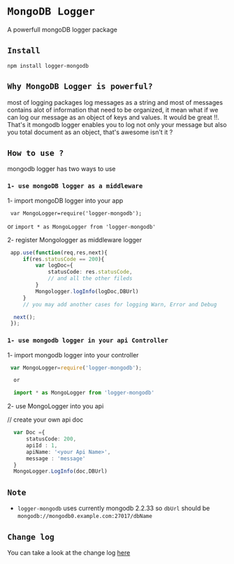 # `MongoDB Logger`

A powerfull mongoDB logger package


## `Install`

```
npm install logger-mongodb
```

## `Why MongoDB Logger is powerful?`
 
 most of logging packages log messages as a string and most of messages contains alot of information that need to be organized,
 it mean what if we can log our message as an object of keys and values.
 It would be great !!.
 That's it mongodb logger enables you to log not only your message but also you total document as an object, that's awesome isn't it ?

 ## `How to use ?`

 mongodb logger has two ways to use

 ### `1- use mongoDB logger as a middleware`

1- import mongoDB logger into your app

``` var MongoLogger=require('logger-mongodb');``` 

 or ``` import * as MongoLogger from 'logger-mongodb' ```

 2- register Mongologger as middleware logger

```typescript
 app.use(function(req,res,next){
     if(res.statusCode == 200){
         var logDoc={
             statusCode: res.statusCode,
             // and all the other fileds
         }
         Mongologger.logInfo(logDoc,DBUrl)
     }
     // you may add another cases for logging Warn, Error and Debug

  next();
 });
 ```

 ### `1- use mongodb logger in your api Controller`

 1- import mongodb logger into your controller

```typescript
 var MongoLogger=require('logger-mongodb');

  or 

  import * as MongoLogger from 'logger-mongodb'
```

 2- use MongoLogger into you api
  
 // create your own api doc
 ```typescript
   var Doc ={
       statusCode: 200,
       apiId : 1,
       apiName: '<your Api Name>',
       message : 'message'
   }
   MongoLogger.LogInfo(doc,DBUrl)
   ```

## `Note`

 - `logger-mongodb` uses currently mongodb 2.2.33 so `dbUrl` should be `mongodb://mongodb0.example.com:27017/dbName`


 ## `Change log`
You can take a look at the change log [here](https://github.com/hossamt93/logger-mongodb/blob/master/CHANGELOG.md)

